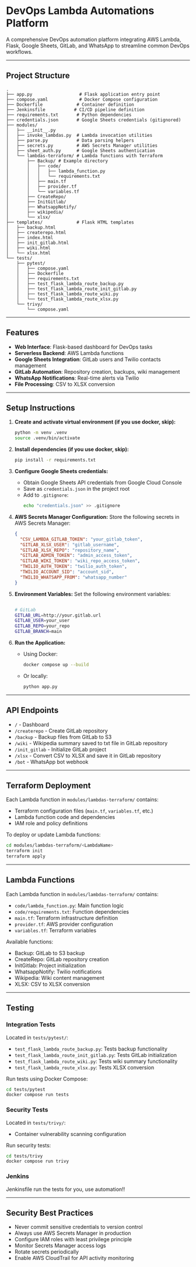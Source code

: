 # DevOps Lambda Automations Platform

A comprehensive DevOps automation platform integrating AWS Lambda, Flask, Google Sheets, GitLab, and WhatsApp to streamline common DevOps workflows.

--- 

## Project Structure

```
.
├── app.py                  # Flask application entry point
├── compose.yaml            # Docker Compose configuration
├── Dockerfile             # Container definition
├── Jenkinsfile           # CI/CD pipeline definition
├── requirements.txt       # Python dependencies
├── credentials.json       # Google Sheets credentials (gitignored)
├── modules/
│   ├── __init__.py
│   ├── invoke_lambdas.py  # Lambda invocation utilities
│   ├── parse.py           # Data parsing helpers
│   ├── secrets.py         # AWS Secrets Manager utilities
│   ├── sheet_auth.py      # Google Sheets authentication
│   └── lambdas-terraform/ # Lambda functions with Terraform
│       ├── Backup/ # Example directory
│       │   ├── code/
│       │   │   ├── lambda_function.py
│       │   │   └── requirements.txt
│       │   ├── main.tf
│       │   ├── provider.tf
│       │   └── variables.tf
│       ├── CreateRepo/
│       ├── InitGitlab/
│       ├── WhatsappNotify/
│       ├── wikipedia/
│       └── xlsx/
├── templates/             # Flask HTML templates
│   ├── backup.html
│   ├── createrepo.html
│   ├── index.html
│   ├── init_gitlab.html
│   ├── wiki.html
│   └── xlsx.html
└── tests/
    ├── pytest/
    │   ├── compose.yaml
    │   ├── Dockerfile
    │   ├── requirements.txt
    │   ├── test_flask_lambda_route_backup.py
    │   ├── test_flask_lambda_route_init_gitlab.py
    │   ├── test_flask_lambda_route_wiki.py
    │   └── test_flask_lambda_route_xlsx.py
    └── trivy/
        └── compose.yaml
```
---

## Features

- **Web Interface**: Flask-based dashboard for DevOps tasks
- **Serverless Backend**: AWS Lambda functions
- **Google Sheets Integration**: GitLab users and Twilio contacts management
- **GitLab Automation**: Repository creation, backups, wiki management
- **WhatsApp Notifications**: Real-time alerts via Twilio
- **File Processing**: CSV to XLSX conversion

---

## Setup Instructions

1. **Create and activate virtual environment (if you use docker, skip):**
   ```bash
   python -m venv .venv
   source .venv/bin/activate
   ```

2. **Install dependencies (if you use docker, skip):**
   ```bash
   pip install -r requirements.txt
   ```

3. **Configure Google Sheets credentials:**
   - Obtain Google Sheets API credentials from Google Cloud Console
   - Save as `credentials.json` in the project root
   - Add to `.gitignore`:
     ```bash
     echo "credentials.json" >> .gitignore
     ```

4. **AWS Secrets Manager Configuration:**
   Store the following secrets in AWS Secrets Manager:
   ```json
   {
     "CSV_LAMBDA_GITLAB_TOKEN": "your_gitlab_token",
     "GITLAB_XLSX_USER": "gitlab_username",
     "GITLAB_XLSX_REPO": "repository_name",
     "GITLAB_ADMIN_TOKEN": "admin_access_token",
     "GITLAB_WIKI_TOKEN": "wiki_repo_access_token",
     "TWILIO_AUTH_TOKEN": "twilio_auth_token",
     "TWILIO_ACCOUNT_SID": "account_sid",
     "TWILIO_WHATSAPP_FROM": "whatsapp_number"
   }
   ```

5. **Environment Variables:**
   Set the following environment variables:
   ```bash

   # GitLab
   GITLAB_URL=http://your.gitlab.url
   GITLAB_USER=your_user
   GITLAB_REPO=your_repo
   GITLAB_BRANCH=main
   ```

6. **Run the Application:**
   - Using Docker:
     ```bash
     docker compose up --build
     ```
   - Or locally:
     ```bash
     python app.py
     ```

---

## API Endpoints

- `/` - Dashboard
- `/createrepo` - Create GitLab repository
- `/backup` - Backup files from GitLab to S3
- `/wiki` - Wikipedia summary saved to txt file in GitLab repository
- `/init_gitlab` - Initialize GitLab project
- `/xlsx` - Convert CSV to XLSX and save it in GitLab repository
- `/bot` - WhatsApp bot webhook

---

## Terraform Deployment

Each Lambda function in `modules/lambdas-terraform/` contains:

- Terraform configuration files (`main.tf`, `variables.tf`, etc.)
- Lambda function code and dependencies
- IAM role and policy definitions

To deploy or update Lambda functions:

```bash
cd modules/lambdas-terraform/<LambdaName>
terraform init
terraform apply
```

---

## Lambda Functions

Each Lambda function in `modules/lambdas-terraform/` contains:
- `code/lambda_function.py`: Main function logic
- `code/requirements.txt`: Function dependencies
- `main.tf`: Terraform infrastructure definition
- `provider.tf`: AWS provider configuration
- `variables.tf`: Terraform variables

Available functions:
- Backup: GitLab to S3 backup
- CreateRepo: GitLab repository creation
- InitGitlab: Project initialization
- WhatsappNotify: Twilio notifications
- Wikipedia: Wiki content management
- XLSX: CSV to XLSX conversion

---

## Testing

### Integration Tests
Located in `tests/pytest/`:
- `test_flask_lambda_route_backup.py`: Tests backup functionality
- `test_flask_lambda_route_init_gitlab.py`: Tests GitLab initialization
- `test_flask_lambda_route_wiki.py`: Tests wiki summary functionality
- `test_flask_lambda_route_xlsx.py`: Tests XLSX conversion

Run tests using Docker Compose:
```bash
cd tests/pytest
docker compose run tests
```

### Security Tests
Located in `tests/trivy/`:
- Container vulnerability scanning configuration

Run security tests:
```bash
cd tests/trivy
docker compose run trivy
```


### Jenkins 
Jenkinsfile run the tests for you, use automation!!

---

## Security Best Practices

- Never commit sensitive credentials to version control
- Always use AWS Secrets Manager in production
- Configure IAM roles with least privilege principle
- Monitor Secrets Manager access logs
- Rotate secrets periodically
- Enable AWS CloudTrail for API activity monitoring